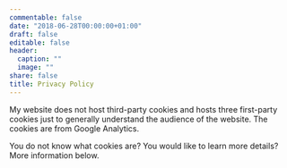 ```yaml
---
commentable: false
date: "2018-06-28T00:00:00+01:00"
draft: false
editable: false
header:
  caption: ""
  image: ""
share: false
title: Privacy Policy
---
```




My website does not host third-party cookies and hosts three first-party cookies just to generally understand the audience of the website. The cookies are from Google Analytics.

You do not know what cookies are? You would like to learn more details? More information below.




<!--- Add your privacy policy here and set `draft: false` to publish it. Otherwise, delete this file if you don't need it. --–>


